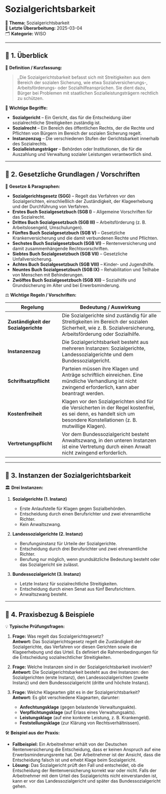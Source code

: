 # Sozialgerichtsbarkeit

📌 **Thema:** Sozialgerichtsbarkeit  
📅 **Letzte Überarbeitung:** 2025-03-04  
🗂 **Kategorie:** WISO

---

## 🔹 1. Überblick

📖 **Definition / Kurzfassung:**

> _Die Sozialgerichtsbarkeit befasst sich mit Streitigkeiten aus dem Bereich der sozialen Sicherung, wie etwa Sozialversicherungs-, Arbeitsförderungs- oder Sozialhilfeansprüchen. Sie dient dazu, Bürger bei Problemen mit staatlichen Sozialleistungsträgern rechtlich zu schützen.

🔑 **Wichtige Begriffe:**

- **Sozialgericht** – Ein Gericht, das für die Entscheidung über sozialrechtliche Streitigkeiten zuständig ist.
- **Sozialrecht** – Ein Bereich des öffentlichen Rechts, der die Rechte und Pflichten von Bürgern im Bereich der sozialen Sicherung regelt.
- **Instanzenzug** – Die verschiedenen Stufen der Gerichtsbarkeit innerhalb des Sozialrechts.
- **Sozialleistungsträger** – Behörden oder Institutionen, die für die Auszahlung und Verwaltung sozialer Leistungen verantwortlich sind.

---

## 🔹 2. Gesetzliche Grundlagen / Vorschriften

📜 **Gesetze & Paragraphen:**

- **Sozialgerichtsgesetz (SGG)** – Regelt das Verfahren vor den Sozialgerichten, einschließlich der Zuständigkeit, der Klageerhebung und der Durchführung von Verfahren.
- **Erstes Buch Sozialgesetzbuch (SGB I)** – Allgemeine Vorschriften für das Sozialrecht.
- **Drittes Buch Sozialgesetzbuch (SGB III)** – Arbeitsförderung (z. B. Arbeitslosengeld, Umschulungen).
- **Fünftes Buch Sozialgesetzbuch (SGB V)** – Gesetzliche Krankenversicherung und die damit verbundenen Rechte und Pflichten.
- **Sechstes Buch Sozialgesetzbuch (SGB VI)** – Rentenversicherung und damit zusammenhängende Rechtsvorschriften.
- **Siebtes Buch Sozialgesetzbuch (SGB VII)** – Gesetzliche Unfallversicherung.
- **Achtes Buch Sozialgesetzbuch (SGB VIII)** – Kinder- und Jugendhilfe.
- **Neuntes Buch Sozialgesetzbuch (SGB IX)** – Rehabilitation und Teilhabe von Menschen mit Behinderungen.
- **Zwölftes Buch Sozialgesetzbuch (SGB XII)** – Sozialhilfe und Grundsicherung im Alter und bei Erwerbsminderung.

⚖️ **Wichtige Regeln / Vorschriften:**

|Regelung|Bedeutung / Auswirkung|
|---|---|
|**Zuständigkeit der Sozialgerichte**|Die Sozialgerichte sind zuständig für alle Streitigkeiten im Bereich der sozialen Sicherheit, wie z. B. Sozialversicherung, Arbeitsförderung oder Sozialhilfe.|
|**Instanzenzug**|Die Sozialgerichtsbarkeit besteht aus mehreren Instanzen: Sozialgerichte, Landessozialgerichte und dem Bundessozialgericht.|
|**Schriftsatzpflicht**|Parteien müssen ihre Klagen und Anträge schriftlich einreichen. Eine mündliche Verhandlung ist nicht zwingend erforderlich, kann aber beantragt werden.|
|**Kostenfreiheit**|Klagen vor den Sozialgerichten sind für die Versicherten in der Regel kostenfrei, es sei denn, es handelt sich um besondere Konstellationen (z. B. mutwillige Klagen).|
|**Vertretungspflicht**|Vor dem Bundessozialgericht besteht Anwaltszwang, in den unteren Instanzen ist eine Vertretung durch einen Anwalt nicht zwingend erforderlich.|

---

## 🔹 3. Instanzen der Sozialgerichtsbarkeit

🏛 **Drei Instanzen:**

1. **Sozialgerichte (1. Instanz)**
    
    - Erste Anlaufstelle für Klagen gegen Sozialbehörden.
    - Entscheidung durch einen Berufsrichter und zwei ehrenamtliche Richter.
    - Kein Anwaltszwang.
2. **Landessozialgerichte (2. Instanz)**
    
    - Berufungsinstanz für Urteile der Sozialgerichte.
    - Entscheidung durch drei Berufsrichter und zwei ehrenamtliche Richter.
    - Berufung nur möglich, wenn grundsätzliche Bedeutung besteht oder das Sozialgericht sie zulässt.
3. **Bundessozialgericht (3. Instanz)**
    
    - Letzte Instanz für sozialrechtliche Streitigkeiten.
    - Entscheidung durch einen Senat aus fünf Berufsrichtern.
    - Anwaltszwang besteht.

---

## 🔹 4. Praxisbezug & Beispiele

💡 **Typische Prüfungsfragen:**

1. **Frage:** Was regelt das Sozialgerichtsgesetz?  
    **Antwort:** Das Sozialgerichtsgesetz regelt die Zuständigkeit der Sozialgerichte, das Verfahren vor diesen Gerichten sowie die Klageerhebung und das Urteil. Es definiert die Rahmenbedingungen für die Entscheidung sozialrechtlicher Streitigkeiten.
    
2. **Frage:** Welche Instanzen sind in der Sozialgerichtsbarkeit involviert?  
    **Antwort:** Die Sozialgerichtsbarkeit besteht aus drei Instanzen: den Sozialgerichten (erste Instanz), den Landessozialgerichten (zweite Instanz) und dem Bundessozialgericht (dritte und höchste Instanz).
    
3. **Frage:** Welche Klagearten gibt es in der Sozialgerichtsbarkeit?  
    **Antwort:** Es gibt verschiedene Klagearten, darunter:
    
    - **Anfechtungsklage** (gegen belastende Verwaltungsakte).
    - **Verpflichtungsklage** (auf Erlass eines Verwaltungsakts).
    - **Leistungsklage** (auf eine konkrete Leistung, z. B. Krankengeld).
    - **Feststellungsklage** (zur Klärung von Rechtsverhältnissen).

🛠 **Beispiel aus der Praxis:**

- **Fallbeispiel:** Ein Arbeitnehmer erhält von der Deutschen Rentenversicherung die Entscheidung, dass er keinen Anspruch auf eine Erwerbsminderungsrente hat. Der Arbeitnehmer ist der Ansicht, dass die Entscheidung falsch ist und erhebt Klage beim Sozialgericht.
- **Lösung:** Das Sozialgericht prüft den Fall und entscheidet, ob die Entscheidung der Rentenversicherung korrekt war oder nicht. Falls der Arbeitnehmer mit dem Urteil des Sozialgerichts nicht einverstanden ist, kann er vor das Landessozialgericht und später das Bundessozialgericht gehen.
